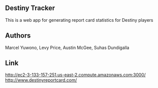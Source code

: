 ## Destiny Tracker

This is a web app for generating report card statistics for Destiny players

## Authors
Marcel Yuwono, Levy Price, Austin McGee, Suhas Dundigalla

## Link
http://ec2-3-133-157-251.us-east-2.compute.amazonaws.com:3000/
http://www.destinyreportcard.com/
